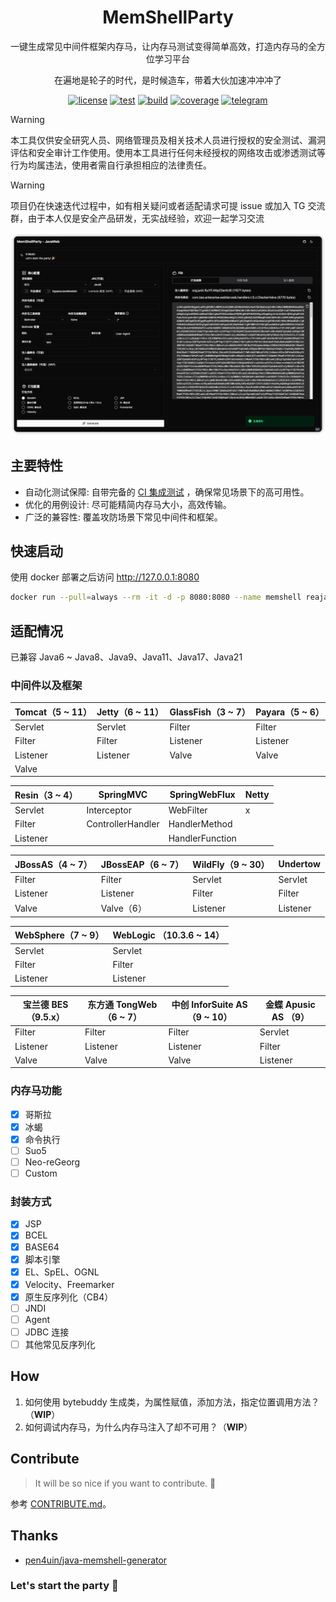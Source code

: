 <div align="center">
<h1 align="center">MemShellParty</h1>

<p>一键生成常见中间件框架内存马，让内存马测试变得简单高效，打造内存马的全方位学习平台</p>
<p>在遍地是轮子的时代，是时候造车，带着大伙加速冲冲冲了</p>

[![license](https://img.shields.io/github/license/reajason/memshellparty?style=flat-square&label=License)](https://github.com/ReaJason/MemShellParty?tab=MIT-1-ov-file)
[![test](https://img.shields.io/github/actions/workflow/status/reajason/memshellparty/ci.yaml?label=Test&branch=master&style=flat-square)](https://github.com/ReaJason/MemShellParty/actions)
[![build](https://img.shields.io/github/actions/workflow/status/reajason/memshellparty/build.yaml?label=Build&branch=master&style=flat-square)](https://github.com/ReaJason/MemShellParty/actions)
[![coverage](https://img.shields.io/endpoint?label=Coverage&url=https://raw.githubusercontent.com/reajason/memshellparty/master/.github/badges/jacoco.json&style=flat-square)](https://github.com/ReaJason/MemShellParty/actions)
[![telegram](https://img.shields.io/endpoint?label=TG%E4%BA%A4%E6%B5%81%E7%BE%A4&style=flat-square&url=https://mogyo.ro/quart-apis/tgmembercount?chat_id=memshell)](https://t.me/memshell)
</div>

> [!WARNING]
> 本工具仅供安全研究人员、网络管理员及相关技术人员进行授权的安全测试、漏洞评估和安全审计工作使用。使用本工具进行任何未经授权的网络攻击或渗透测试等行为均属违法，使用者需自行承担相应的法律责任。

> [!WARNING]
> 项目仍在快速迭代过程中，如有相关疑问或者适配请求可提 issue 或加入 TG
> 交流群，由于本人仅是安全产品研发，无实战经验，欢迎一起学习交流

![screenshot](docs/screenshot.png)

## 主要特性

- 自动化测试保障: 自带完备的 [CI 集成测试](https://github.com/ReaJason/MemShellParty/actions/workflows/ci.yaml)
  ，确保常见场景下的高可用性。
- 优化的用例设计: 尽可能精简内存马大小，高效传输。
- 广泛的兼容性: 覆盖攻防场景下常见中间件和框架。

## 快速启动

使用 docker 部署之后访问 http://127.0.0.1:8080

```bash
docker run --pull=always --rm -it -d -p 8080:8080 --name memshell reajason/memshell-party
```

## 适配情况

已兼容 Java6 ~ Java8、Java9、Java11、Java17、Java21

### 中间件以及框架

| Tomcat（5 ~ 11） | Jetty（6 ~ 11） | GlassFish（3 ~ 7） | Payara（5 ~ 6） |
|----------------|---------------|------------------|---------------|
| Servlet        | Servlet       | Filter           | Filter        |
| Filter         | Filter        | Listener         | Listener      |
| Listener       | Listener      | Valve            | Valve         |
| Valve          |               |                  |               |

| Resin（3 ~ 4） | SpringMVC         | SpringWebFlux   | Netty |
|--------------|-------------------|-----------------|-------|
| Servlet      | Interceptor       | WebFilter       | x     |
| Filter       | ControllerHandler | HandlerMethod   |       |
| Listener     |                   | HandlerFunction |       |

| JBossAS（4 ~ 7） | JBossEAP（6 ~ 7） | WildFly（9 ~ 30） | Undertow |
|----------------|-----------------|-----------------|----------|
| Filter         | Filter          | Servlet         | Servlet  |
| Listener       | Listener        | Filter          | Filter   |
| Valve          | Valve（6）        | Listener        | Listener |

| WebSphere（7 ~ 9） | WebLogic （10.3.6  ~ 14） |
|------------------|-------------------------|
| Servlet          | Servlet                 |
| Filter           | Filter                  |
| Listener         | Listener                |

| 宝兰德 BES（9.5.x） | 东方通 TongWeb（6 ~ 7） | 中创 InforSuite AS （9 ~ 10） | 金蝶 Apusic AS （9） |
|----------------|--------------------|---------------------------|------------------|
| Filter         | Filter             | Filter                    | Servlet          |
| Listener       | Listener           | Listener                  | Filter           |
| Valve          | Valve              | Valve                     | Listener         |

### 内存马功能

- [x] 哥斯拉
- [x] 冰蝎
- [x] 命令执行
- [ ] Suo5
- [ ] Neo-reGeorg
- [ ] Custom

### 封装方式

- [x] JSP
- [x] BCEL
- [x] BASE64
- [x] 脚本引擎
- [x] EL、SpEL、OGNL
- [x] Velocity、Freemarker
- [x] 原生反序列化（CB4）
- [ ] JNDI
- [ ] Agent
- [ ] JDBC 连接
- [ ] 其他常见反序列化

## How

1. 如何使用 bytebuddy 生成类，为属性赋值，添加方法，指定位置调用方法？（**WIP**）
2. 如何调试内存马，为什么内存马注入了却不可用？（**WIP**）

## Contribute

> It will be so nice if you want to contribute. 🎉


参考 [CONTRIBUTE.md](CONTRIBUTING.md)。

## Thanks

- [pen4uin/java-memshell-generator](https://github.com/pen4uin/java-memshell-generator)

### Let's start the party 🎉